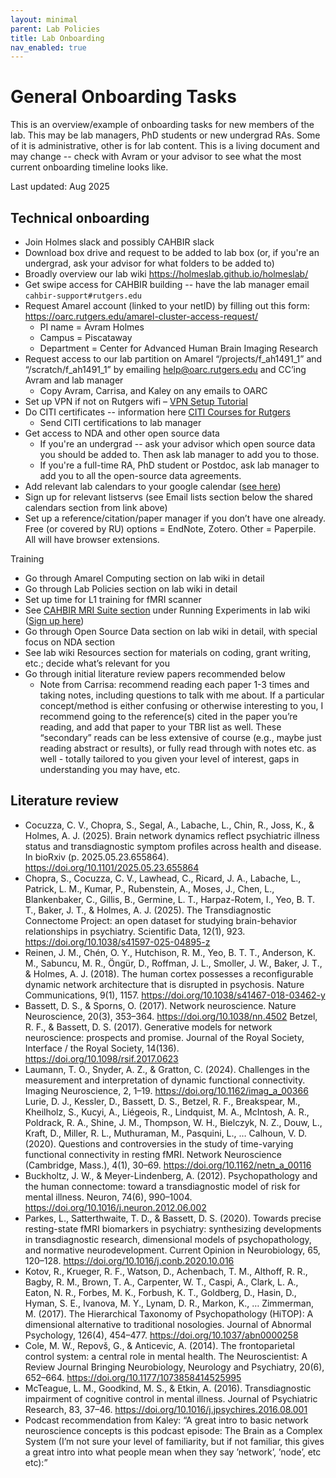 ```yaml
---
layout: minimal
parent: Lab Policies
title: Lab Onboarding
nav_enabled: true
---
```


# General Onboarding Tasks
This is an overview/example of onboarding tasks for new members of the lab. This may be lab managers, PhD students or new undergrad RAs. Some of it is administrative, other is for lab content. This is a living document and may change -- check with Avram or your advisor to see what the most current onboarding timeline looks like.  

Last updated: Aug 2025

## Technical onboarding
- Join Holmes slack and possibly CAHBIR slack
- Download box drive and request to be added to lab box (or, if you're an undergrad, ask your advisor for what folders to be added to)
- Broadly overview our lab wiki https://holmeslab.github.io/holmeslab/
- Get swipe access for CAHBIR building -- have the lab manager email `cahbir-support#rutgers.edu` 
- Request Amarel account (linked to your netID) by filling out this form: https://oarc.rutgers.edu/amarel-cluster-access-request/
    - PI name = Avram Holmes
    - Campus = Piscataway
    - Department = Center for Advanced Human Brain Imaging Research
- Request access to our lab partition on Amarel “/projects/f_ah1491_1” and “/scratch/f_ah1491_1” by emailing [help@oarc.rutgers.edu](mailto:help@oarc.rutgers.edu) and CC’ing Avram and lab manager
    - Copy Avram, Carrisa, and Kaley on any emails to OARC
- Set up VPN if not on Rutgers wifi – [VPN Setup Tutorial](https://holmeslab.github.io/holmeslab/docs/Amarel/rutgers-vpn/)
- Do CITI certificates -- information here [CITI Courses for Rutgers](https://holmeslab.github.io/holmeslab/docs/Admin/citi/) 
    - Send CITI certifications to lab manager
- Get access to NDA and other open source data 
    - If you're an undergrad -- ask your advisor which open source data you should be added to. Then ask lab manager to add you to those.
    - If you're a full-time RA, PhD student or Postdoc, ask lab manager to add you to all the open-source data agreements.
- Add relevant lab calendars to your google calendar ([see here](https://holmeslab.github.io/holmeslab/docs/Policies/software-we-use/#shared-calendars-google-calendar))
- Sign up for relevant listservs (see Email lists section below the shared calendars section from link above)
- Set up a reference/citation/paper manager if you don’t have one already. Free (or covered by RU) options = EndNote, Zotero. Other = Paperpile. All will have browser extensions.

Training
- Go through Amarel Computing section on lab wiki in detail 
- Go through Lab Policies section on lab wiki in detail 
- Set up time for L1 training for fMRI scanner 
- See [CAHBIR MRI Suite section](https://holmeslab.github.io/holmeslab/docs/Experiments/mri/) under Running Experiments in lab wiki ([Sign up here](https://sites.rutgers.edu/cahbir/level-1-training-signups-open/))
- Go through Open Source Data section on lab wiki in detail, with special focus on NDA section 
- See lab wiki Resources section for materials on coding, grant writing, etc.; decide what’s relevant for you
- Go through initial literature review papers recommended below
    - Note from Carrisa: recommend reading each paper 1-3 times and taking notes, including questions to talk with me about. If a particular concept/method is either confusing or otherwise interesting to you, I recommend going to the reference(s) cited in the paper you’re reading, and add that paper to your TBR list as well. These “secondary” reads can be less extensive of course (e.g., maybe just reading abstract or results), or fully read through with notes etc. as well - totally tailored to you given your level of interest, gaps in understanding you may have, etc. 

## Literature review  
- Cocuzza, C. V., Chopra, S., Segal, A., Labache, L., Chin, R., Joss, K., & Holmes, A. J. (2025). Brain network dynamics reflect psychiatric illness status and transdiagnostic symptom profiles across health and disease. In bioRxiv (p. 2025.05.23.655864). https://doi.org/10.1101/2025.05.23.655864 
- Chopra, S., Cocuzza, C. V., Lawhead, C., Ricard, J. A., Labache, L., Patrick, L. M., Kumar, P., Rubenstein, A., Moses, J., Chen, L., Blankenbaker, C., Gillis, B., Germine, L. T., Harpaz-Rotem, I., Yeo, B. T. T., Baker, J. T., & Holmes, A. J. (2025). The Transdiagnostic Connectome Project: an open dataset for studying brain-behavior relationships in psychiatry. Scientific Data, 12(1), 923. https://doi.org/10.1038/s41597-025-04895-z 
- Reinen, J. M., Chén, O. Y., Hutchison, R. M., Yeo, B. T. T., Anderson, K. M., Sabuncu, M. R., Öngür, D., Roffman, J. L., Smoller, J. W., Baker, J. T., & Holmes, A. J. (2018). The human cortex possesses a reconfigurable dynamic network architecture that is disrupted in psychosis. Nature Communications, 9(1), 1157. https://doi.org/10.1038/s41467-018-03462-y 
- Bassett, D. S., & Sporns, O. (2017). Network neuroscience. Nature Neuroscience, 20(3), 353–364. https://doi.org/10.1038/nn.4502 
Betzel, R. F., & Bassett, D. S. (2017). Generative models for network neuroscience: prospects and promise. Journal of the Royal Society, Interface / the Royal Society, 14(136). https://doi.org/10.1098/rsif.2017.0623 
- Laumann, T. O., Snyder, A. Z., & Gratton, C. (2024). Challenges in the measurement and interpretation of dynamic functional connectivity. Imaging Neuroscience, 2, 1–19. https://doi.org/10.1162/imag_a_00366 
Lurie, D. J., Kessler, D., Bassett, D. S., Betzel, R. F., Breakspear, M., Kheilholz, S., Kucyi, A., Liégeois, R., Lindquist, M. A., McIntosh, A. R., Poldrack, R. A., Shine, J. M., Thompson, W. H., Bielczyk, N. Z., Douw, L., Kraft, D., Miller, R. L., Muthuraman, M., Pasquini, L., … Calhoun, V. D. (2020). Questions and controversies in the study of time-varying functional connectivity in resting fMRI. Network Neuroscience (Cambridge, Mass.), 4(1), 30–69. https://doi.org/10.1162/netn_a_00116 
- Buckholtz, J. W., & Meyer-Lindenberg, A. (2012). Psychopathology and the human connectome: toward a transdiagnostic model of risk for mental illness. Neuron, 74(6), 990–1004. https://doi.org/10.1016/j.neuron.2012.06.002 
- Parkes, L., Satterthwaite, T. D., & Bassett, D. S. (2020). Towards precise resting-state fMRI biomarkers in psychiatry: synthesizing developments in transdiagnostic research, dimensional models of psychopathology, and normative neurodevelopment. Current Opinion in Neurobiology, 65, 120–128. https://doi.org/10.1016/j.conb.2020.10.016 
- Kotov, R., Krueger, R. F., Watson, D., Achenbach, T. M., Althoff, R. R., Bagby, R. M., Brown, T. A., Carpenter, W. T., Caspi, A., Clark, L. A., Eaton, N. R., Forbes, M. K., Forbush, K. T., Goldberg, D., Hasin, D., Hyman, S. E., Ivanova, M. Y., Lynam, D. R., Markon, K., … Zimmerman, M. (2017). The Hierarchical Taxonomy of Psychopathology (HiTOP): A dimensional alternative to traditional nosologies. Journal of Abnormal Psychology, 126(4), 454–477. https://doi.org/10.1037/abn0000258 
- Cole, M. W., Repovš, G., & Anticevic, A. (2014). The frontoparietal control system: a central role in mental health. The Neuroscientist: A Review Journal Bringing Neurobiology, Neurology and Psychiatry, 20(6), 652–664. https://doi.org/10.1177/1073858414525995 
- McTeague, L. M., Goodkind, M. S., & Etkin, A. (2016). Transdiagnostic impairment of cognitive control in mental illness. Journal of Psychiatric Research, 83, 37–46. https://doi.org/10.1016/j.jpsychires.2016.08.001 
- Podcast recommendation from Kaley: “A great intro to basic network neuroscience concepts is this podcast episode: The Brain as a Complex System (I’m not sure your level of familiarity, but if not familiar, this gives a great intro into what people mean when they say ’network’, ’node’, etc etc):”